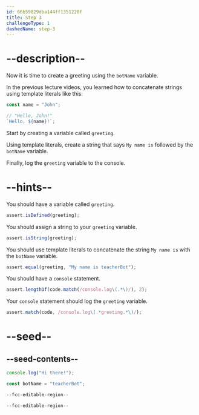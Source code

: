 ```yaml
---
id: 66b59829dba144ff1351220f
title: Step 3
challengeType: 1
dashedName: step-3
---
```


# --description--

Now it is time to create a greeting using the `botName` variable.

In the previous lecture videos, you learned how to concatenate strings using template literals like this:

```js
const name = "John";

// "Hello, John!"
`Hello, ${name}!`;
```

Start by creating a variable called `greeting`.

Using template literals, create a string that says `My name is` followed by the `botName` variable.

Finally, log the `greeting` variable to the console.

# --hints--

You should have a variable called `greeting`.

```js
assert.isDefined(greeting);
```

You should assign a string to your `greeting` variable.

```js
assert.isString(greeting);
```

You should use template literals to concatenate the string `My name is` with the `botName` variable.

```js
assert.equal(greeting, "My name is teacherBot");
```

You should have a `console` statement.

```js
assert.lengthOf(code.match(/console.log\(.*\)/), 2);
```

Your `console` statement should log the `greeting` variable.

```js
assert.match(code, /console.log\(.*greeting.*\)/);
```

# --seed--

## --seed-contents--

```js
console.log("Hi there!");

const botName = "teacherBot";

--fcc-editable-region--

--fcc-editable-region--
```
